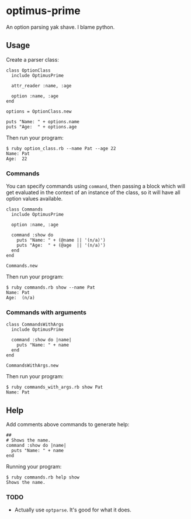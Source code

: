 # optimus-prime

An option parsing yak shave. I blame python.

## Usage

Create a parser class:

    class OptionClass
      include OptimusPrime

      attr_reader :name, :age

      option :name, :age
    end

    options = OptionClass.new

    puts "Name: " + options.name
    puts "Age:  " + options.age

Then run your program:

    $ ruby option_class.rb --name Pat --age 22
    Name: Pat
    Age:  22

### Commands

You can specify commands using `command`, then passing a block
which will get evaluated in the context of an instance of the class,
so it will have all option values available.

    class Commands
      include OptimusPrime

      option :name, :age

      command :show do
        puts "Name: " + (@name || '(n/a)')
        puts "Age:  " + (@age  || '(n/a)')
      end
    end

    Commands.new

Then run your program:

    $ ruby commands.rb show --name Pat
    Name: Pat
    Age:  (n/a)

### Commands with arguments

    class CommandsWithArgs
      include OptimusPrime

      command :show do |name|
        puts "Name: " + name
      end
    end

    CommandsWithArgs.new

Then run your program:

    $ ruby commands_with_args.rb show Pat
    Name: Pat

## Help

Add comments above commands to generate help:

    ##
    # Shows the name.
    command :show do |name|
      puts "Name: " + name
    end

Running your program:

    $ ruby commands.rb help show
    Shows the name.

### TODO

* Actually use `optparse`. It's good for what it does.
